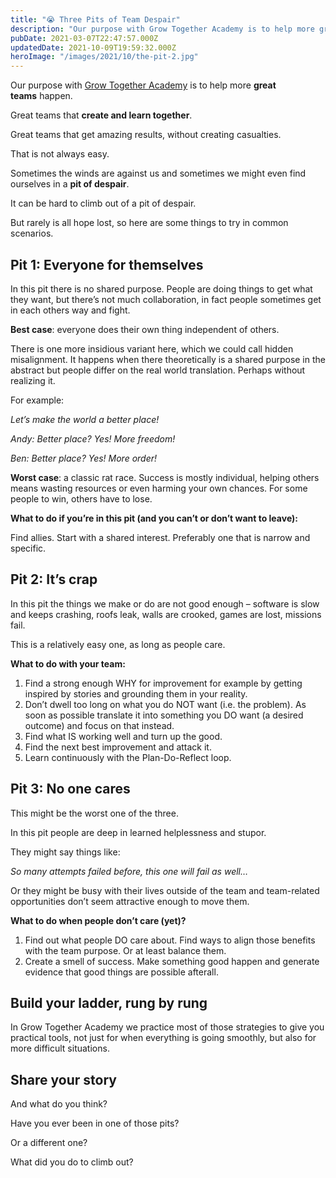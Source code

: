 ```yaml
---
title: "😭 Three Pits of Team Despair"
description: "Our purpose with Grow Together Academy is to help more great teams happen. Great teams that create and learn together. Great teams that get amazing results, without creating casualties. That is not..."
pubDate: 2021-03-07T22:47:57.000Z
updatedDate: 2021-10-09T19:59:32.000Z
heroImage: "/images/2021/10/the-pit-2.jpg"
---
```

Our purpose with
[Grow Together Academy](http://growtogether.academy/?ref=localhost)
is to help more **great teams** happen.

Great teams that **create and learn together**.

Great teams that get amazing results, without creating
casualties.

That is not always easy.

Sometimes the winds are against us and sometimes we might even
find ourselves in a **pit of despair**.

It can be hard to climb out of a pit of despair.

But rarely is all hope lost, so here are some things to try in
common scenarios.

## Pit 1: Everyone for themselves

In this pit there is no shared purpose. People are
doing things to get what they want, but there’s not much
collaboration, in fact people sometimes get in each others way
and fight.

**Best case**: everyone does their own thing
independent of others.

There is one more insidious variant here, which we could call
hidden misalignment. It happens when there theoretically is a
shared purpose in the abstract but people differ on the real
world translation. Perhaps without realizing it.

For example:

*Let’s make the world a better place!*

*Andy: Better place? Yes! More freedom!*

*Ben: Better place? Yes! More order!*

**Worst case**: a classic rat race. Success is
mostly individual, helping others means wasting resources or
even harming your own chances. For some people to win, others
have to lose.

**What to do if you’re in this pit (and you
can’t or don’t want to leave):**

Find allies. Start with a shared interest. Preferably one that
is narrow and specific.

## Pit 2: It’s crap

In this pit the things we make or do are not good
enough – software is slow and keeps crashing, roofs leak, walls
are crooked, games are lost, missions fail.

This is a relatively easy one, as long as people care.

**What to do with your team:**

1. Find a strong enough WHY for improvement for example
   by getting inspired by stories and grounding them in your
   reality.
2. Don’t dwell too long on what you do NOT want (i.e. the
   problem). As soon as possible translate it into something you
   DO want (a desired outcome) and focus on that instead.
3. Find what IS working well and turn up the good.
4. Find the next best improvement and attack it.
5. Learn continuously with the Plan-Do-Reflect loop.

## Pit 3: No one cares

This might be the worst one of the three.

In this pit people are deep in learned helplessness
and stupor.

They might say things like:

*So many attempts failed before, this one will fail as
well…*

Or they might be busy with their lives outside of the team and
team-related opportunities don’t seem attractive enough to
move them.

**What to do when people don’t care (yet)?**

1. Find out what people DO care about. Find ways to align those
   benefits with the team purpose. Or at least balance them.
2. Create a smell of success. Make something good happen and
   generate evidence that good things are possible afterall.

## Build your ladder, rung by rung

In Grow Together Academy we practice most of those strategies to
give you practical tools, not just for when everything is going
smoothly, but also for more difficult situations.

## Share your story

And what do you think?

Have you ever been in one of those pits?

Or a different one?

What did you do to climb out?